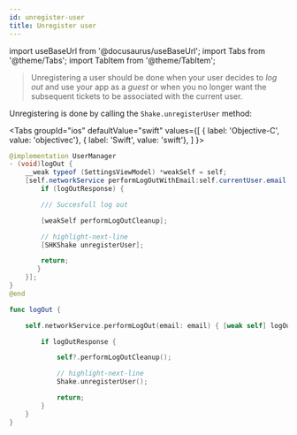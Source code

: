 ```yaml
---
id: unregister-user
title: Unregister user
---
```

import useBaseUrl from '@docusaurus/useBaseUrl';
import Tabs from '@theme/Tabs';
import TabItem from '@theme/TabItem';

> Unregistering a user should be done when your user decides to _log out_ and use your app as a _guest_ or when you no longer 
want the subsequent tickets to be associated with the current user.

Unregistering is done by calling the `Shake.unregisterUser` method:

<Tabs
  groupId="ios"
  defaultValue="swift"
  values={[
    { label: 'Objective-C', value: 'objectivec'},
    { label: 'Swift', value: 'swift'},
  ]
}>

<TabItem value="objectivec">

```java title="SettingsActivity.m"
@implementation UserManager
- (void)logOut {
    __weak typeof (SettingsViewModel) *weakSelf = self;
    [self.networkService performLogOutWithEmail:self.currentUser.email completion:^(LogOutResponse _Nullable logOutResponse, NSError * _Nullable error) {
        if (logOutResponse) {

        /// Succesfull log out

        [weakSelf performLogOutCleanup];

        // highlight-next-line
        [SHKShake unregisterUser];

        return;
       }
    }]; 
} 
@end
```

</TabItem>

<TabItem value="swift">

```swift title="SettingsActivity.swift"
func logOut {

    self.networkService.performLogOut(email: email) { [weak self] logOutResponse in

        if logOutResponse {

            self?.performLogOutCleanup();

            // highlight-next-line
            Shake.unregisterUser();

            return;
        }
    }
}
```

</TabItem>
</Tabs>
